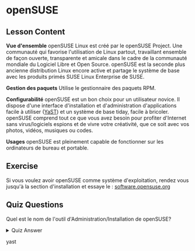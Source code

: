 # openSUSE

## Lesson Content

<b>Vue d'ensemble</b>
openSUSE Linux est créé par le openSUSE Project. Une communauté qui favorise l'utilisation de Linux partout, travaillant ensemble de façon ouverte, transparente et amicale dans le cadre de la communauté mondiale du Logiciel Libre et Open Source. openSUSE est la seconde plus ancienne distribution Linux encore active et partage le système de base avec les produits primés SUSE Linux Enterprise de SUSE.

<b>Gestion des paquets</b>
Utilise le gestionnaire des paquets RPM.

<b>Configurabilité</b>
openSUSE est un bon choix pour un utilisateur novice. Il dispose d'une interface d'installation et d'administration d'applications facile à utiliser (<a href="http://yast.github.io/">YaST</a>) et un système de base tiday, facile à bricoler. openSUSE comprend tout ce que vous avez besoin pour profiter d'Internet sans virus/logiciels espions et de vivre votre créativité, que ce soit avec vos photos, vidéos, musiques ou codes.

<b>Usages</b>
openSUSE est pleinement capable de fonctionner sur les ordinateurs de bureau et portable.

## Exercise

Si vous voulez avoir openSUSE comme système d'exploitation, rendez vous jusqu'à la section d'installation et essaye le : <a href='https://software.opensuse.org/'>software.opensuse.org</a>

## Quiz Questions

Quel est le nom de l'outil d'Administration/Installation de openSUSE?

<details>
    <summary>Quiz Answer</summary>
</details>

yast
